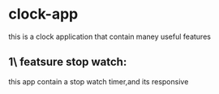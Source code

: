# clock-app
this is a clock application that contain maney useful features 

## 1\ featsure stop watch:
this app contain a stop watch timer,and its responsive
